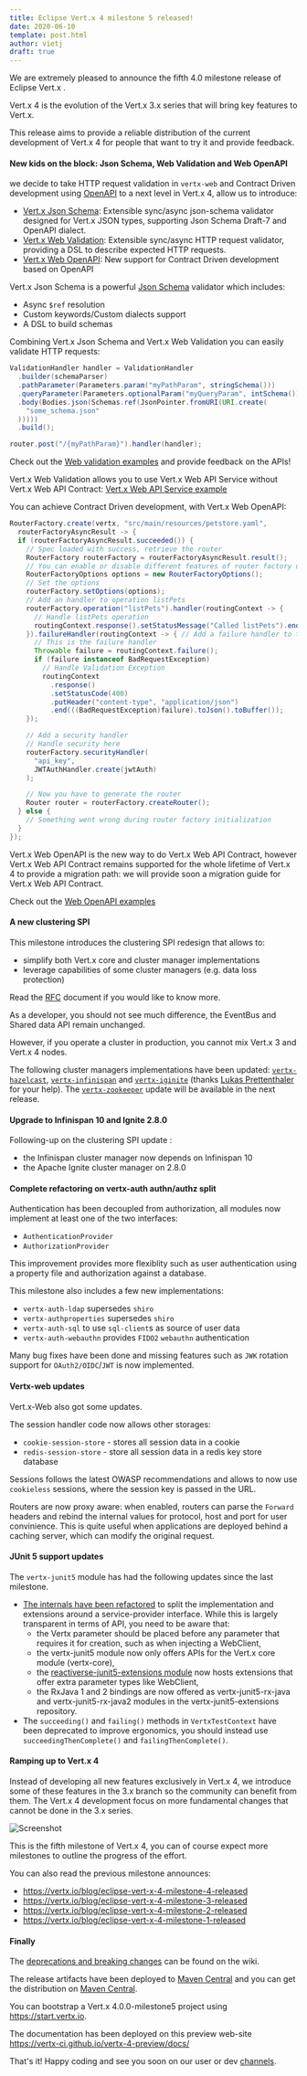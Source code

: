 ```yaml
---
title: Eclipse Vert.x 4 milestone 5 released!
date: 2020-06-10
template: post.html
author: vietj
draft: true
---
```


We are extremely pleased to announce the fifth 4.0 milestone release of Eclipse Vert.x .

Vert.x 4 is the evolution of the Vert.x 3.x series that will bring key features to Vert.x.

This release aims to provide a reliable distribution of the current development of Vert.x 4 for people that
want to try it and provide feedback.

#### New kids on the block: Json Schema, Web Validation and Web OpenAPI

we decide to take HTTP request validation in `vertx-web` and Contract Driven development using [OpenAPI](https://github.com/OAI/OpenAPI-Specification)
to a next level in Vert.x 4, allow us to introduce:

* [Vert.x Json Schema](https://github.com/eclipse-vertx/vertx-json-schema): Extensible sync/async json-schema validator designed for Vert.x JSON types, supporting Json Schema Draft-7 and OpenAPI dialect.
* [Vert.x Web Validation](https://github.com/vert-x3/vertx-web/tree/master/vertx-web-validation): Extensible sync/async HTTP request validator, providing a DSL to describe expected HTTP requests.
* [Vert.x Web OpenAPI](https://github.com/vert-x3/vertx-web/tree/master/vertx-web-openapi): New support for Contract Driven development based on OpenAPI

Vert.x Json Schema is a powerful [Json Schema](https://json-schema.org/) validator which includes:

* Async `$ref` resolution
* Custom keywords/Custom dialects support
* A DSL to build schemas

Combining Vert.x Json Schema and Vert.x Web Validation you can easily validate HTTP requests:

```java
ValidationHandler handler = ValidationHandler
  .builder(schemaParser)
  .pathParameter(Parameters.param("myPathParam", stringSchema()))
  .queryParameter(Parameters.optionalParam("myQueryParam", intSchema()))
  .body(Bodies.json(Schemas.ref(JsonPointer.fromURI(URI.create(
    "some_schema.json"
  )))))
  .build();

router.post("/{myPathParam}").handler(handler);
```

Check out the [Web validation examples](https://github.com/vert-x3/vertx-web/blob/master/vertx-web-validation/src/main/java/examples/WebValidationExamples.java) and provide feedback on the APIs!

Vert.x Web Validation allows you to use Vert.x Web API Service without Vert.x Web API Contract:
[Vert.x Web API Service example](https://github.com/vert-x3/vertx-web/tree/master/vertx-web-api-service/src/main/java/examples)

You can achieve Contract Driven development, with Vert.x Web OpenAPI:

```java
RouterFactory.create(vertx, "src/main/resources/petstore.yaml",
  routerFactoryAsyncResult -> {
  if (routerFactoryAsyncResult.succeeded()) {
    // Spec loaded with success, retrieve the router
    RouterFactory routerFactory = routerFactoryAsyncResult.result();
    // You can enable or disable different features of router factory using RouterFactoryOptions
    RouterFactoryOptions options = new RouterFactoryOptions();
    // Set the options
    routerFactory.setOptions(options);
    // Add an handler to operation listPets
    routerFactory.operation("listPets").handler(routingContext -> {
      // Handle listPets operation
      routingContext.response().setStatusMessage("Called listPets").end();
    }).failureHandler(routingContext -> { // Add a failure handler to the same operation
      // This is the failure handler
      Throwable failure = routingContext.failure();
      if (failure instanceof BadRequestException)
        // Handle Validation Exception
        routingContext
          .response()
          .setStatusCode(400)
          .putHeader("content-type", "application/json")
          .end(((BadRequestException)failure).toJson().toBuffer());
    });

    // Add a security handler
    // Handle security here
    routerFactory.securityHandler(
      "api_key",
      JWTAuthHandler.create(jwtAuth)
    );

    // Now you have to generate the router
    Router router = routerFactory.createRouter();
  } else {
    // Something went wrong during router factory initialization
  }
});
```

Vert.x Web OpenAPI is the new way to do Vert.x Web API Contract, however Vert.x Web API Contract remains supported
for the whole lifetime of Vert.x 4 to provide a migration path: we will provide soon a migration guide for Vert.x Web API Contract.

Check out the [Web OpenAPI examples](https://github.com/vert-x3/vertx-web/blob/master/vertx-web-openapi/src/main/java/examples/OpenAPI3Examples.java)

#### A new clustering SPI

This milestone introduces the clustering SPI redesign that allows to:

- simplify both Vert.x core and cluster manager implementations
- leverage capabilities of some cluster managers (e.g. data loss protection)

Read the [RFC](https://github.com/vert-x3/wiki/wiki/RFC:-clustering-SPI-revisited) document if you would like to know more.

As a developer, you should not see much difference, the EventBus and Shared data API remain unchanged.

However, if you operate a cluster in production, you cannot mix Vert.x 3 and Vert.x 4 nodes.

The following cluster managers implementations have been updated: [`vertx-hazelcast`](https://vertx.io/docs/vertx-hazelcast/java/), [`vertx-infinispan`](https://vertx.io/docs/vertx-infinispan/java/) and [`vertx-iginite`](https://vertx.io/docs/vertx-ignite/java/) (thanks [Lukas Prettenthaler](https://github.com/zyclonite) for your help).
The [`vertx-zookeeper`](https://vertx.io/docs/vertx-zookeeper/java/) update will be available in the next release.

#### Upgrade to Infinispan 10 and Ignite 2.8.0

Following-up on the clustering SPI update :

- the Infinispan cluster manager now depends on Infinispan 10
- the Apache Ignite cluster manager on 2.8.0

#### Complete refactoring on vertx-auth authn/authz split

Authentication has been decoupled from authorization, all modules now implement at least one of the two interfaces:

* `AuthenticationProvider`
* `AuthorizationProvider`

This improvement provides more flexiblity such as user authentication using a property file and authorization against a database.

This milestone also includes a few new implementations:

* `vertx-auth-ldap` supersedes `shiro`
* `vertx-authproperties` supersedes `shiro`
* `vertx-auth-sql` to use `sql-client`s as source of user data
* `vertx-auth-webauthn` provides `FIDO2` `webauthn` authentication

Many bug fixes have been done and missing features such as `JWK` rotation support for `OAuth2/OIDC`/`JWT` is now implemented.

#### Vertx-web updates

Vert.x-Web also got some updates.

The session handler code now allows other storages:

* `cookie-session-store` - stores all session data in a cookie
* `redis-session-store` - store all session data in a redis key store database

Sessions follows the latest OWASP recommendations and allows to now use `cookieless` sessions, where the session key is passed in the URL.

Routers are now proxy aware: when enabled, routers can parse the `Forward` headers and rebind the internal values
for protocol, host and port for user convinience. This is quite useful when applications are deployed behind
a caching server, which can modify the original request.

#### JUnit 5 support updates

The `vertx-junit5` module has had the following updates since the last milestone.

* [The internals have been refactored](https://github.com/vert-x3/wiki/wiki/4.0.0-Deprecations-and-breaking-changes#split-the-core-implementation-and-extensions) to split the implementation and extensions around a service-provider interface.
  While this is largely transparent in terms of API, you need to be aware that:
  * the Vertx parameter should be placed before any parameter that requires it for creation, such as when injecting a WebClient,
  * the vertx-junit5 module now only offers APIs for the Vert.x core module (vertx-core),
  * the [reactiverse-junit5-extensions module](https://github.com/reactiverse/reactiverse-junit5-extensions) now hosts extensions that offer extra parameter types like WebClient,
  * the RxJava 1 and 2 bindings are now offered as vertx-junit5-rx-java and vertx-junit5-rx-java2 modules in the vertx-junit5-extensions repository.
* The `succeeding()` and `failing()` methods in `VertxTestContext` have been deprecated to improve ergonomics, you should instead use `succeedingThenComplete()` and `failingThenComplete()`.

#### Ramping up to Vert.x 4

Instead of developing all new features exclusively in Vert.x 4, we introduce some of these features in the 3.x branch
so the community can benefit from them. The Vert.x 4 development focus on more fundamental changes that cannot be done
in the 3.x series.

<img src="{{ site_url }}assets/blog/vertx-4-milestone4-release/vertx-4-timeline.png" alt="Screenshot" class="img-responsive">

This is the fifth milestone of Vert.x 4, you can of course expect more milestones to outline the progress of the effort.

You can also read the previous milestone announces:

- https://vertx.io/blog/eclipse-vert-x-4-milestone-4-released
- https://vertx.io/blog/eclipse-vert-x-4-milestone-3-released
- https://vertx.io/blog/eclipse-vert-x-4-milestone-2-released
- https://vertx.io/blog/eclipse-vert-x-4-milestone-1-released

#### Finally

The [deprecations and breaking changes](https://github.com/vert-x3/wiki/wiki/4.0.0-Deprecations-and-breaking-changes)
 can be found on the wiki.

The release artifacts have been deployed to [Maven Central](https://search.maven.org/search?q=g:io.vertx%20AND%20v:4.0.0-milestone5) and you can get the distribution on [Maven Central](https://repo1.maven.org/maven2/io/vertx/vertx-stack-manager/4.0.0-milestone5/).

You can bootstrap a Vert.x 4.0.0-milestone5 project using https://start.vertx.io.

The documentation has been deployed on this preview web-site https://vertx-ci.github.io/vertx-4-preview/docs/

That's it! Happy coding and see you soon on our user or dev [channels](https://vertx.io/community).
